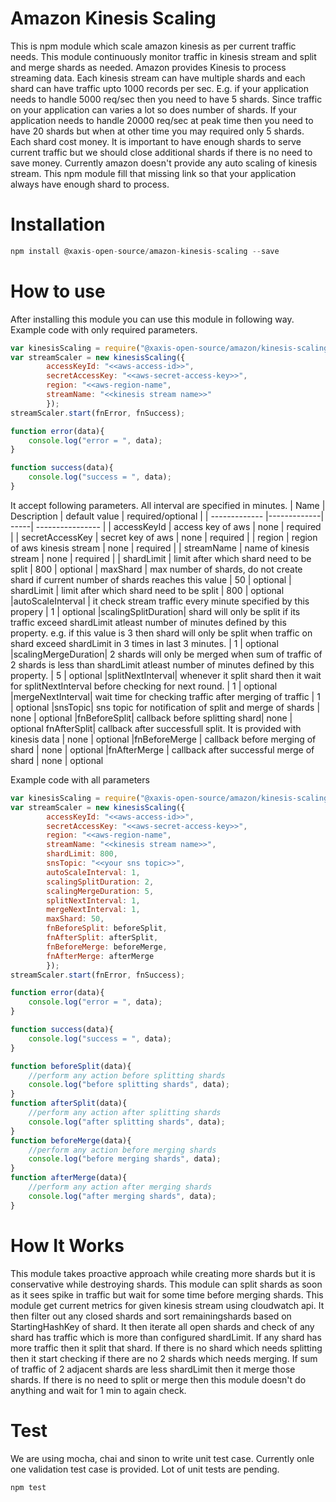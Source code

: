 # Amazon Kinesis Scaling

This is npm module which scale amazon kinesis as per current traffic needs. This module continuously monitor traffic in kinesis stream and split and merge shards as needed.
Amazon provides Kinesis to process streaming data.
Each kinesis stream can have multiple shards and each shard can have traffic upto 1000 records per sec.
E.g. if your application needs to handle 5000 req/sec then you need to have 5 shards. Since traffic on your application can varies a lot so does number of shards. If your application needs to handle 20000 req/sec at peak time then you need to have 20 shards but when at other time you may required only 5 shards. Each shard cost money. It is important to have enough shards to serve current traffic but we should close additional shards if there is no need to save money.
Currently amazon doesn't provide any auto scaling of kinesis stream.
This npm module fill that missing link so that your application always have enough shard to process.

# Installation
```javascript
npm install @xaxis-open-source/amazon-kinesis-scaling --save
```

# How to use
After installing this module you can use this module in following way. 
Example code with only required parameters.
```javascript
var kinesisScaling = require("@xaxis-open-source/amazon/kinesis-scaling");
var streamScaler = new kinesisScaling({
        accessKeyId: "<<aws-access-id>>",
        secretAccessKey: "<<aws-secret-access-key>>",
        region: "<<aws-region-name",
        streamName: "<<kinesis stream name>>"
        });
streamScaler.start(fnError, fnSuccess);

function error(data){
    console.log("error = ", data);
}

function success(data){
    console.log("success = ", data);
}
```

It accept following parameters.
All interval are specified in minutes.
| Name         | Description           | default value | required/optional  |
| ------------- |-------------| -----| ---------------- |
| accessKeyId      | access key of aws | none | required |
| secretAccessKey     | secret key of aws | none  |   required |
| region | region of aws kinesis stream | none |   required |
| streamName | name of kinesis stream | none | required |
| shardLimit | limit after which shard need to be split | 800 | optional
| maxShard | max number of shards, do not create shard if current number of shards reaches this value | 50 | optional
| shardLimit | limit after which shard need to be split | 800 | optional
|autoScaleInterval | it check stream traffic every minute specified by this propery | 1 | optional
|scalingSplitDuration| shard will only be split if its traffic exceed shardLimit atleast number of minutes defined by this property. e.g. if this value is 3 then shard will only be split when traffic on shard exceed shardLimit in 3 times in last 3 minutes.  | 1 | optional
|scalingMergeDuration| 2 shards will only be merged when sum of traffic of 2 shards is less than shardLimit atleast number of minutes defined by this property. | 5 | optional
|splitNextInterval| whenever it split shard then it wait for splitNextInterval before checking for next round. | 1 | optional
|mergeNextInterval| wait time for checking traffic after merging of traffic | 1 | optional
|snsTopic| sns topic for notification of split and merge of shards | none | optional
|fnBeforeSplit| callback before splitting shard| none | optional
fnAfterSplit| callback after successfull split. It is provided with kinesis data | none | optional
|fnBeforeMerge | callback before merging of shard | none | optional
|fnAfterMerge | callback after successful merge of shard | none | optional


Example code with all parameters
```javascript
var kinesisScaling = require("@xaxis-open-source/amazon/kinesis-scaling");
var streamScaler = new kinesisScaling({
        accessKeyId: "<<aws-access-id>>",
        secretAccessKey: "<<aws-secret-access-key>>",
        region: "<<aws-region-name",
        streamName: "<<kinesis stream name>>",
        shardLimit: 800,
        snsTopic: "<<your sns topic>>",
        autoScaleInterval: 1,
        scalingSplitDuration: 2,
        scalingMergeDuration: 5,
        splitNextInterval: 1,
        mergeNextInterval: 1,
        maxShard: 50,
        fnBeforeSplit: beforeSplit,
        fnAfterSplit: afterSplit,
        fnBeforeMerge: beforeMerge,
        fnAfterMerge: afterMerge
        });
streamScaler.start(fnError, fnSuccess);

function error(data){
    console.log("error = ", data);
}

function success(data){
    console.log("success = ", data);
}

function beforeSplit(data){
    //perform any action before splitting shards
    console.log("before splitting shards", data);
}
function afterSplit(data){
    //perform any action after splitting shards
    console.log("after splitting shards", data);
}
function beforeMerge(data){
    //perform any action before merging shards
    console.log("before merging shards", data);
}
function afterMerge(data){
    //perform any action after merging shards
    console.log("after merging shards", data);
}
```


# How It Works
This module takes proactive approach while creating more shards but it is conservative while destroying shards. This module can split shards as soon as it sees spike in traffic but wait for some time before merging shards.
This module get current metrics for given kinesis stream using cloudwatch api.
It then filter out any closed shards and sort remainingshards based on StartingHashKey of shard. It then iterate all open shards and check of any shard has traffic which is more than configured shardLimit. If any shard has more traffic then it split that shard. If there is no shard which needs splitting then it start checking if there are no 2 shards which needs merging. If sum of traffic of 2 adjacent shards are less shardLimit then it merge those shards. If there is no need to split or merge then this module doesn't do anything and wait for 1 min to again check.

# Test
We are using mocha, chai and sinon to write unit test case.
Currently onle one validation test case is provided. Lot of unit tests are pending.

```javascript
npm test
```